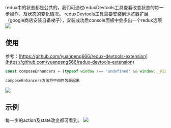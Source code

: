 redux中的状态都是公共的，我们可通过reduxDevtools工具查看改变状态的每一步操作，及状态的变化情况。
reduxDevtools工具需要安装到浏览器扩展（google商店安装自备梯子），安装成功后console面板中会多出一个redux选项
![](https://cdn.nlark.com/yuque/0/2021/png/2779910/1628840505744-5391733e-316b-43cf-8742-d43963e5f206.png#clientId=u5b98e09c-12e6-4&from=paste&id=ud23d89b7&originHeight=242&originWidth=693&originalType=url&ratio=1&rotation=0&showTitle=false&status=done&style=none&taskId=u29cf6cdb-a9c4-4048-afd3-4be4eaf4c14&title=)
## 使用
参考：[https://github.com/yuanpeng666/redux-devtools-extension](https://github.com/yuanpeng666/redux-devtools-extension)
```javascript
const composeEnhancers = (typeof window !== 'undefined' && window.__REDUX_DEVTOOLS_EXTENSION_COMPOSE__) || compose;

composeEnhancers方法将中间件包裹起来
```
![](https://cdn.nlark.com/yuque/0/2021/png/2779910/1628840505570-190689ac-1433-438d-b7e0-b6aed9c91cac.png#clientId=u5b98e09c-12e6-4&from=paste&id=u992c3e95&originHeight=334&originWidth=968&originalType=url&ratio=1&rotation=0&showTitle=false&status=done&style=none&taskId=ua1180804-3734-4257-aec0-cc0a524967c&title=)
## 示例
每一步的action及state改变都可看到。
![](https://cdn.nlark.com/yuque/0/2021/png/2779910/1628840505524-0c7959a2-b1dd-48ba-9859-a27d32ced79b.png#clientId=u5b98e09c-12e6-4&from=paste&id=u861c729a&originHeight=623&originWidth=706&originalType=url&ratio=1&rotation=0&showTitle=false&status=done&style=none&taskId=u56c965b4-f2eb-4393-8eca-5802290ca76&title=)
